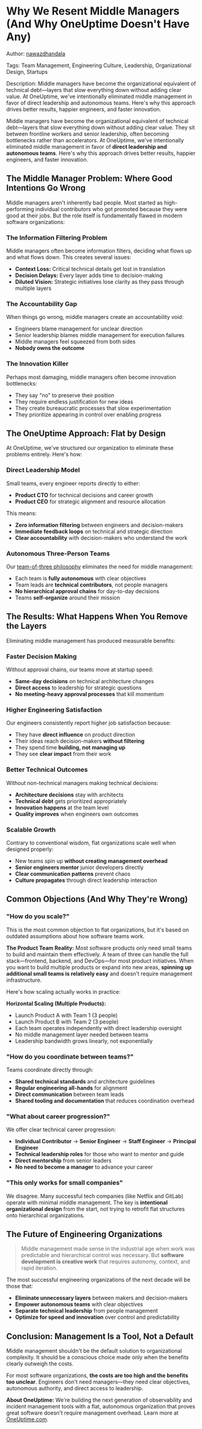 # Why We Resent Middle Managers (And Why OneUptime Doesn't Have Any)

Author: [nawazdhandala](https://www.github.com/nawazdhandala)

Tags: Team Management, Engineering Culture, Leadership, Organizational Design, Startups

Description: Middle managers have become the organizational equivalent of technical debt—layers that slow everything down without adding clear value. At OneUptime, we've intentionally eliminated middle management in favor of direct leadership and autonomous teams. Here's why this approach drives better results, happier engineers, and faster innovation.

Middle managers have become the organizational equivalent of technical debt—layers that slow everything down without adding clear value. They sit between frontline workers and senior leadership, often becoming bottlenecks rather than accelerators. At OneUptime, we've intentionally eliminated middle management in favor of **direct leadership and autonomous teams**. Here's why this approach drives better results, happier engineers, and faster innovation.

## The Middle Manager Problem: Where Good Intentions Go Wrong

Middle managers aren't inherently bad people. Most started as high-performing individual contributors who got promoted because they were good at their jobs. But the role itself is fundamentally flawed in modern software organizations:

### The Information Filtering Problem

Middle managers often become information filters, deciding what flows up and what flows down. This creates several issues:

- **Context Loss:** Critical technical details get lost in translation
- **Decision Delays:** Every layer adds time to decision-making
- **Diluted Vision:** Strategic initiatives lose clarity as they pass through multiple layers

### The Accountability Gap

When things go wrong, middle managers create an accountability void:

- Engineers blame management for unclear direction
- Senior leadership blames middle management for execution failures  
- Middle managers feel squeezed from both sides
- **Nobody owns the outcome**

### The Innovation Killer

Perhaps most damaging, middle managers often become innovation bottlenecks:

- They say "no" to preserve their position
- They require endless justification for new ideas
- They create bureaucratic processes that slow experimentation
- They prioritize appearing in control over enabling progress

## The OneUptime Approach: Flat by Design

At OneUptime, we've structured our organization to eliminate these problems entirely. Here's how:

### Direct Leadership Model

Small teams, every engineer reports directly to either:
- **Product CTO** for technical decisions and career growth
- **Product CEO** for strategic alignment and resource allocation

This means:
- **Zero information filtering** between engineers and decision-makers
- **Immediate feedback loops** on technical and strategic direction
- **Clear accountability** with decision-makers who understand the work

### Autonomous Three-Person Teams

Our [team-of-three philosophy](https://oneuptime.com/blog/posts/2025-03-13-power-of-three-how-small-teams-drive-big-results/) eliminates the need for middle management:

- Each team is **fully autonomous** with clear objectives
- Team leads are **technical contributors**, not people managers
- **No hierarchical approval chains** for day-to-day decisions
- Teams **self-organize** around their mission


## The Results: What Happens When You Remove the Layers

Eliminating middle management has produced measurable benefits:

### Faster Decision Making

Without approval chains, our teams move at startup speed:
- **Same-day decisions** on technical architecture changes
- **Direct access** to leadership for strategic questions
- **No meeting-heavy approval processes** that kill momentum

### Higher Engineering Satisfaction

Our engineers consistently report higher job satisfaction because:
- They have **direct influence** on product direction
- Their ideas reach decision-makers **without filtering**
- They spend time **building, not managing up**
- They see **clear impact** from their work

### Better Technical Outcomes

Without non-technical managers making technical decisions:
- **Architecture decisions** stay with architects
- **Technical debt** gets prioritized appropriately
- **Innovation happens** at the team level
- **Quality improves** when engineers own outcomes

### Scalable Growth

Contrary to conventional wisdom, flat organizations scale well when designed properly:
- New teams spin up **without creating management overhead**
- **Senior engineers mentor** junior developers directly
- **Clear communication patterns** prevent chaos
- **Culture propagates** through direct leadership interaction

## Common Objections (And Why They're Wrong)

### "How do you scale?"

This is the most common objection to flat organizations, but it's based on outdated assumptions about how software teams work.

**The Product Team Reality:** Most software products only need small teams to build and maintain them effectively. A team of three can handle the full stack—frontend, backend, and DevOps—for most product initiatives. When you want to build multiple products or expand into new areas, **spinning up additional small teams is relatively easy** and doesn't require management infrastructure.

Here's how scaling actually works in practice:

**Horizontal Scaling (Multiple Products):**
- Launch Product A with Team 1 (3 people)
- Launch Product B with Team 2 (3 people)  
- Each team operates independently with direct leadership oversight
- No middle management layer needed between teams
- Leadership bandwidth grows linearly, not exponentially

### "How do you coordinate between teams?"

Teams coordinate directly through:
- **Shared technical standards** and architecture guidelines
- **Regular engineering all-hands** for alignment
- **Direct communication** between team leads
- **Shared tooling and documentation** that reduces coordination overhead

### "What about career progression?"

We offer clear technical career progression:
- **Individual Contributor** → **Senior Engineer** → **Staff Engineer** → **Principal Engineer**
- **Technical leadership roles** for those who want to mentor and guide
- **Direct mentorship** from senior leaders
- **No need to become a manager** to advance your career

### "This only works for small companies"

We disagree. Many successful tech companies (like Netflix and GitLab) operate with minimal middle management. The key is **intentional organizational design** from the start, not trying to retrofit flat structures onto hierarchical organizations.

## The Future of Engineering Organizations

> Middle management made sense in the industrial age when work was predictable and hierarchical control was necessary. But **software development is creative work** that requires autonomy, context, and rapid iteration.

The most successful engineering organizations of the next decade will be those that:
- **Eliminate unnecessary layers** between makers and decision-makers
- **Empower autonomous teams** with clear objectives
- **Separate technical leadership** from people management
- **Optimize for speed and innovation** over control and predictability


## Conclusion: Management Is a Tool, Not a Default

Middle management shouldn't be the default solution to organizational complexity. It should be a conscious choice made only when the benefits clearly outweigh the costs.

For most software organizations, **the costs are too high and the benefits too unclear**. Engineers don't need managers—they need clear objectives, autonomous authority, and direct access to leadership.

**About OneUptime:** We're building the next generation of observability and incident management tools with a flat, autonomous organization that proves great software doesn't require management overhead. Learn more at [OneUptime.com](https://oneuptime.com).